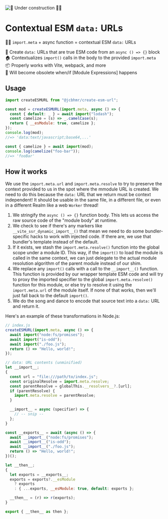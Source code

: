 ![🚧 Under construction 👷‍♂️](https://i.imgur.com/LEP2R3N.png)

# Contextual ESM `data:` URLs

🧙‍♂️ `import.meta` + async function = contextual ESM `data:` URLs

🎉 Create `data:` URLs that are true ESM code from an `async () => {}` block \
🏠 Contextualizes `import()` calls in the body to the provided `import.meta` \
📦 Properly works with Vite, webpack, and more \
🛑 Will become obsolete when/if [Module Expressions] happens

## Usage

```js
import createESMURL from "@jcbhmr/create-esm-url";

const mod = createESMURL(import.meta, async () => {
  const { default: _ } = await import("lodash");
  const camelize = (s) => _.camelCase(s);
  return { __esModule: true, camelize };
});
console.log(mod);
//=> 'data:text/javascript;base64,...'

const { camelize } = await import(mod);
console.log(camelize("foo-bar"));
//=> 'fooBar'
```

## How it works

We use the `import.meta.url` and `import.meta.resolve` to try to preserve the
context provided to us in the spot where the mmodule URL is created. We need to
do this because the `data:` URL that we return must be context independent! It
should be usable in the same file, in a different file, or even in a different
Realm like a web `Worker` thread!

1. We stringify the `async () => {}` function body. This lets us access the raw
   source code of the "module body" at runtime.
2. We check to see if there's any markers like `__vite_ssr_dynamic_import__()`
   that mean we need to do some bundler-specific hacks to work with injected
   code. If there are, we use that bundler's template instead of the default.
3. If it exists, we stash the `import.meta.resolve()` function into the global
   scope under a module ID. This way, if the `import()` to load the module is
   called in the same context, we can just delegate to the actual module
   resolution algorithm of the parent module instead of our shim.
4. We replace any `import()` calls with a call to the `__import__()` function.
   This function is provided by our wrapper template ESM code and will try to
   proxy the imported specifier to the global `import.meta.resolve()` function
   for this module, or else try to resolve it using the `import.meta.url` of the
   module itself. If none of that works, then we'll just fall back to the
   default `import()`.
5. We do the song and dance to encode that source text into a `data:` URL and
   return it.

Here's an example of these transformations in Node.js:

```js
// index.js
createESMURL(import.meta, async () => {
  await import("node:fs/promises");
  await import("is-odd");
  await import("./foo.js");
  return () => "Hello, world!";
});
```

```js
// data: URL contents (unminified)
let __import__;
{
  const url = "file:///path/to/index.js";
  const originalResolve = import.meta.resolve;
  const parentResolve = globalThis.__resolvers__?.[url];
  if (parentResolve) {
    import.meta.resolve = parentResolve;
  }

  __import__ = async (specifier) => {
    // -- snip --
  };
}

const __exports__ = await (async () => {
  await __import__("node:fs/promises");
  await __import__("is-odd");
  await __import__("./foo.js");
  return () => "Hello, world!";
})();

let __then__;
{
  let exports = __exports__;
  exports = exports?.__esModule
    ? exports
    : { ...exports, __esModule: true, default: exports };

  __then__ = (r) => r(exports);
}

export { __then__ as then };
```
